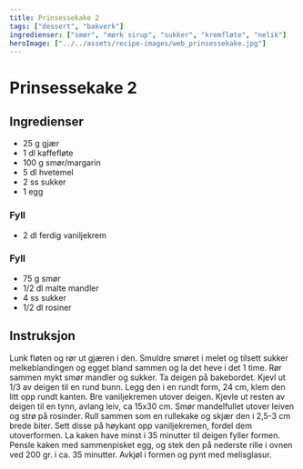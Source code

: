 ```yaml
---
title: Prinsessekake 2
tags: ["dessert", "bakverk"]
ingredienser: ["smør", "mørk sirup", "sukker", "kremfløte", "nelik"]
heroImage: ["../../assets/recipe-images/web_prinsessekake.jpg"]
---
```


# Prinsessekake 2

## Ingredienser

- 25 g gjær
- 1 dl kaffefløte
- 100 g smør/margarin
- 5 dl hvetemel
- 2 ss sukker
- 1 egg

### Fyll

- 2 dl ferdig vaniljekrem

### Fyll

- 75 g smør
- 1/2 dl malte mandler
- 4 ss sukker
- 1/2 dl rosiner

## Instruksjon

Lunk fløten og rør ut gjæren i den. Smuldre smøret i melet og tilsett sukker melkeblandingen og egget bland sammen og la det heve i det 1 time. Rør sammen mykt smør mandler og sukker. Ta deigen på bakebordet. Kjevl ut 1/3 av deigen til en rund bunn. Legg den i en rundt form, 24 cm, klem den litt opp rundt kanten. Bre vaniljekremen utover deigen. Kjevle ut resten av deigen til en tynn, avlang leiv, ca 15x30 cm. Smør mandelfullet utover leiven og strø på rosinder. Rull sammen som en rullekake og skjær den i 2,5-3 cm brede biter. Sett disse på høykant opp vaniljekremen, fordel dem utoverformen. La kaken have minst i 35 minutter til deigen fyller formen. Pensle kaken med sammenpisket egg, og stek den på nederste rille i ovnen ved 200 gr. i ca. 35 minutter. Avkjøl i formen og pynt med melisglasur.
